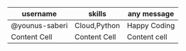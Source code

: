 | username       | skills       | any message |
| -------------- | ------------ | ----------- |
| @younus-saberi | Cloud,Python | Happy Coding|
| Content Cell   | Content Cell | Content cell|
